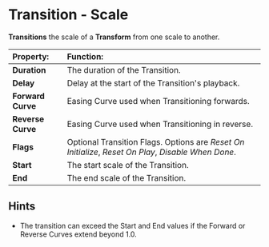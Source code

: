 # Transition - Scale

**Transitions** the scale of a **Transform** from one scale to another.

|**Property:** |**Function:** |
|:---|:---|
|**Duration** |The duration of the Transition. |
|**Delay** |Delay at the start of the Transition's playback. |
|**Forward Curve** |Easing Curve used when Transitioning forwards. |
|**Reverse Curve** |Easing Curve used when Transitioning in reverse. |
|**Flags** |Optional Transition Flags. Options are _Reset On Initialize_, _Reset On Play_, _Disable When Done_. |
|**Start** |The start scale of the Transition. |
|**End** |The end scale of the Transition. |

## Hints
* The transition can exceed the Start and End values if the Forward or Reverse Curves extend beyond 1.0.